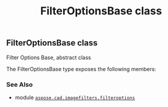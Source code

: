 ﻿---
title: FilterOptionsBase class
second_title: Aspose.CAD for Python via .NET API References
description: 
type: docs
weight: 30
url: /aspose.cad.imagefilters.filteroptions/filteroptionsbase/
is_root: false
---

## FilterOptionsBase class

Filter Options Base, abstract class



The FilterOptionsBase type exposes the following members:


### See Also
* module [`aspose.cad.imagefilters.filteroptions`](..)
